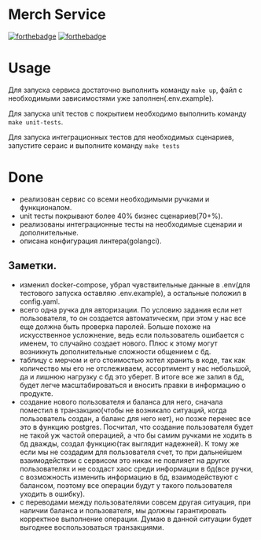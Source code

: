 # Merch Service

[![forthebadge](https://forthebadge.com/images/badges/made-with-go.svg)](https://forthebadge.com) [![forthebadge](http://forthebadge.com/images/badges/built-with-love.svg)](http://forthebadge.com)

# Usage
Для запуска сервиса достаточно выполнить команду `make up`, файл с необходимыми зависимостями уже заполнен(.env.example).

Для запуска unit тестов c покрытием необходимо выполнить команду `make unit-tests`.

Для запуска интеграционных тестов для необходимых сценариев, запустите сераис и выполните команду `make tests`

# Done
- реализован сервис со всеми необходимыми ручками и функционалом.
- unit тесты покрывают более 40% бизнес сценариев(70+%).
- реализованы интеграционные тесты на необходимые сценарии и дополнительные.
- описана конфигурация линтера(golangci).

## Заметки.
- изменил docker-compose, убрал чувствительные данные в .env(для тестового запуска оставляю .env.example), а остальные положил в config.yaml.
- всего одна ручка для авторизации. По условию задания если нет пользователя, то он создается автоматическм, при этом у нас все еще должна быть проверка паролей. Больше похоже на искусственное усложнение, ведь если пользователь ошибается с именем, то случайно создает нового. Плюс к этому могут возникнуть дополнительные сложности общением с бд.
- таблицу с мерчом и его стоимостью хотел хранить в коде, так как количество мы его не отслеживаем, ассортимент у нас небольшой, да и лишнюю нагрузку с бд это уберет. В итоге все же залил в бд, будет легче масштабироваться и вносить правки в информацию о продукте.
- создание нового пользователя и баланса для него, сначала поместил в транзакцию(чтобы не возникало ситуаций, когда пользователь создан, а баланс для него нет), но позже перенес все это в функцию postgres. Посчитал, что создание пользователя будет не такой уж частой операцией, а что бы самим ручками не ходить в бд дважды, создал функцию(так выглядит надежней). К тому же если мы не создадим для пользователя счет, то при дальнейшем взаимодействии с сервисом это никак не повлияет на других пользователях и не создаст хаос среди информации в бд(все ручки, с возможность изменить информацию в бд, взаимодействуют с балансом, поэтому все операции будут у такого пользователя уходить в ошибку).
- с переводами между пользователями совсем другая ситуация, при наличии баланса и пользователя, мы должны гарантировать корректное выполнение операции. Думаю в данной ситуации будет выгоднее воспользоваться транзакциями.